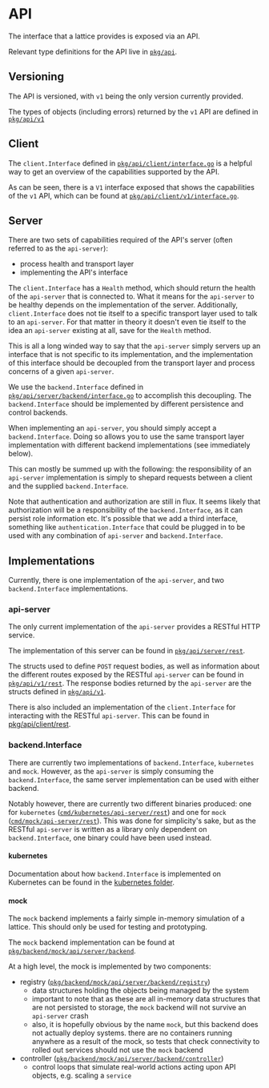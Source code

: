 # API

The interface that a lattice provides is exposed via an API.

Relevant type definitions for the API live in [`pkg/api`](../../pkg/api).

## Versioning 

The API is versioned, with `v1` being the only version currently provided.

The types of objects (including errors) returned by the `v1` API are defined in [`pkg/api/v1`](../../pkg/api/v1)

## Client

The `client.Interface` defined in [`pkg/api/client/interface.go`](../../pkg/api/client/interface.go) is a helpful way to get an overview of the capabilities supported by the API.

As can be seen, there is a `V1` interface exposed that shows the capabilities of the `v1` API, which can be found at [`pkg/api/client/v1/interface.go`](../../pkg/api/client/v1/interface.go).

## Server

There are two sets of capabilities required of the API's server (often referred to as the `api-server`):

- process health and transport layer
- implementing the API's interface

The `client.Interface` has a `Health` method, which should return the health of the `api-server` that is connected to. What it means for the `api-server` to be healthy depends on the implementation of the server. Additionally, `client.Interface` does not tie itself to a specific transport layer used to talk to an `api-server`. For that matter in theory it doesn't even tie itself to the idea an `api-server` existing at all, save for the `Health` method.

This is all a long winded way to say that the `api-server` simply servers up an interface that is not specific to its implementation, and the implementation of this interface should be decoupled from the transport layer and process concerns of a given `api-server`.

We use the `backend.Interface` defined in [`pkg/api/server/backend/interface.go`](../../pkg/api/server/backend/interface.go) to accomplish this decoupling. The `backend.Interface` should be implemented by different persistence and control backends. 

When implementing an `api-server`, you should simply accept a `backend.Interface`. Doing so allows you to use the same transport layer implementation with different backend implementations (see immediately below).

This can mostly be summed up with the following: the responsibility of an `api-server` implementation is simply to shepard requests between a client and the supplied `backend.Interface`.

Note that authentication and authorization are still in flux. It seems likely that authorization will be a responsibility of the `backend.Interface`, as it can persist role information etc. It's possible that we add a third interface, something like `authentication.Interface` that could be plugged in to be used with any combination of `api-server` and `backend.Interface`.

## Implementations

Currently, there is one implementation of the `api-server`, and two `backend.Interface` implementations.

### api-server

The only current implementation of the `api-server` provides a RESTful HTTP service. 

The implementation of this server can be found in [`pkg/api/server/rest`](../../pkg/api/server/rest).

The structs used to define `POST` request bodies, as well as information about the different routes exposed by the RESTful `api-server` can be found in [`pkg/api/v1/rest`](../../pkg/api/v1/rest). The response bodies returned by the `api-server` are the structs defined in [`pkg/api/v1`](../../pkg/api/v1).

There is also included an implementation of the `client.Interface` for interacting with the RESTful `api-server`. This can be found in [pkg/api/client/rest](../../pkg/api/client/rest).

### backend.Interface

There are currently two implementations of `backend.Interface`, `kubernetes` and `mock`. However, as the `api-server` is simply consuming the `backend.Interface`, the same server implementation can be used with either backend.

Notably however, there are currently two different binaries produced: one for `kubernetes` ([`cmd/kubernetes/api-server/rest`](../../cmd/kubernetes/api-server/rest)) and one for `mock` ([`cmd/mock/api-server/rest`](../../cmd/mock/api-server/rest)). This was done for simplicity's sake, but as the RESTful `api-server` is written as a library only dependent on `backend.Interface`, one binary could have been used instead.

#### kubernetes

Documentation about how `backend.Interface` is implemented on Kubernetes can be found in the [kubernetes folder](kubernetes).

#### mock

The `mock` backend implements a fairly simple in-memory simulation of a lattice. This should only be used for testing and prototyping.

The `mock` backend implementation can be found at [`pkg/backend/mock/api/server/backend`](../../pkg/backend/mock/api/server/backend).

At a high level, the mock is implemented by two components:
- registry ([`pkg/backend/mock/api/server/backend/registry`](../../pkg/backend/mock/api/server/backend/registry))
  - data structures holding the objects being managed by the system
  - important to note that as these are all in-memory data structures that are not persisted to storage, the `mock` backend will not survive an `api-server` crash
  - also, it is hopefully obvious by the name `mock`, but this backend does not actually deploy systems. there are no containers running anywhere as a result of the mock, so tests that check connectivity to rolled out services should not use the `mock` backend
- controller ([`pkg/backend/mock/api/server/backend/controller`](../../pkg/backend/mock/api/server/backend/controller))
  - control loops that simulate real-world actions acting upon API objects, e.g. scaling a `service`
  